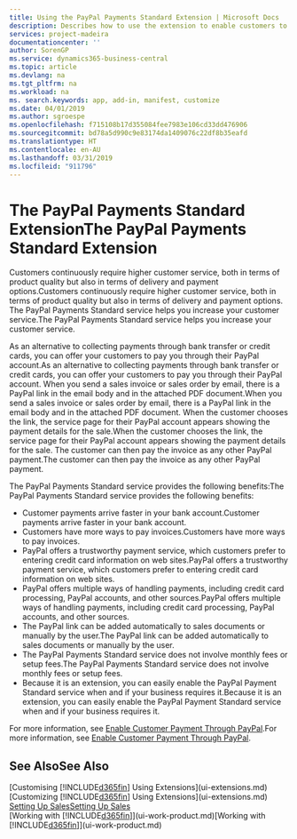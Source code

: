 ```yaml
---
title: Using the PayPal Payments Standard Extension | Microsoft Docs
description: Describes how to use the extension to enable customers to make payments with PayPal.
services: project-madeira
documentationcenter: ''
author: SorenGP
ms.service: dynamics365-business-central
ms.topic: article
ms.devlang: na
ms.tgt_pltfrm: na
ms.workload: na
ms. search.keywords: app, add-in, manifest, customize
ms.date: 04/01/2019
ms.author: sgroespe
ms.openlocfilehash: f715108b17d355084fee7983e106cd33dd476906
ms.sourcegitcommit: bd78a5d990c9e83174da1409076c22df8b35eafd
ms.translationtype: HT
ms.contentlocale: en-AU
ms.lasthandoff: 03/31/2019
ms.locfileid: "911796"
---
```

# <a name="the-paypal-payments-standard-extension"></a><span data-ttu-id="055a4-103">The PayPal Payments Standard Extension</span><span class="sxs-lookup"><span data-stu-id="055a4-103">The PayPal Payments Standard Extension</span></span>
<span data-ttu-id="055a4-104">Customers continuously require higher customer service, both in terms of product quality but also in terms of delivery and payment options.</span><span class="sxs-lookup"><span data-stu-id="055a4-104">Customers continuously require higher customer service, both in terms of product quality but also in terms of delivery and payment options.</span></span> <span data-ttu-id="055a4-105">The PayPal Payments Standard service helps you increase your customer service.</span><span class="sxs-lookup"><span data-stu-id="055a4-105">The PayPal Payments Standard service helps you increase your customer service.</span></span>

<span data-ttu-id="055a4-106">As an alternative to collecting payments through bank transfer or credit cards, you can offer your customers to pay you through their PayPal account.</span><span class="sxs-lookup"><span data-stu-id="055a4-106">As an alternative to collecting payments through bank transfer or credit cards, you can offer your customers to pay you through their PayPal account.</span></span> <span data-ttu-id="055a4-107">When you send a sales invoice or sales order by email, there is a PayPal link in the email body and in the attached PDF document.</span><span class="sxs-lookup"><span data-stu-id="055a4-107">When you send a sales invoice or sales order by email, there is a PayPal link in the email body and in the attached PDF document.</span></span> <span data-ttu-id="055a4-108">When the customer chooses the link, the service page for their PayPal account appears showing the payment details for the sale.</span><span class="sxs-lookup"><span data-stu-id="055a4-108">When the customer chooses the link, the service page for their PayPal account appears showing the payment details for the sale.</span></span> <span data-ttu-id="055a4-109">The customer can then pay the invoice as any other PayPal payment.</span><span class="sxs-lookup"><span data-stu-id="055a4-109">The customer can then pay the invoice as any other PayPal payment.</span></span>

<span data-ttu-id="055a4-110">The PayPal Payments Standard service provides the following benefits:</span><span class="sxs-lookup"><span data-stu-id="055a4-110">The PayPal Payments Standard service provides the following benefits:</span></span>

* <span data-ttu-id="055a4-111">Customer payments arrive faster in your bank account.</span><span class="sxs-lookup"><span data-stu-id="055a4-111">Customer payments arrive faster in your bank account.</span></span>
* <span data-ttu-id="055a4-112">Customers have more ways to pay invoices.</span><span class="sxs-lookup"><span data-stu-id="055a4-112">Customers have more ways to pay invoices.</span></span>
* <span data-ttu-id="055a4-113">PayPal offers a trustworthy payment service, which customers prefer to entering credit card information on web sites.</span><span class="sxs-lookup"><span data-stu-id="055a4-113">PayPal offers a trustworthy payment service, which customers prefer to entering credit card information on web sites.</span></span>
* <span data-ttu-id="055a4-114">PayPal offers multiple ways of handling payments, including credit card processing, PayPal accounts, and other sources.</span><span class="sxs-lookup"><span data-stu-id="055a4-114">PayPal offers multiple ways of handling payments, including credit card processing, PayPal accounts, and other sources.</span></span>
* <span data-ttu-id="055a4-115">The PayPal link can be added automatically to sales documents or manually by the user.</span><span class="sxs-lookup"><span data-stu-id="055a4-115">The PayPal link can be added automatically to sales documents or manually by the user.</span></span>
* <span data-ttu-id="055a4-116">The PayPal Payments Standard service does not involve monthly fees or setup fees.</span><span class="sxs-lookup"><span data-stu-id="055a4-116">The PayPal Payments Standard service does not involve monthly fees or setup fees.</span></span>
* <span data-ttu-id="055a4-117">Because it is an extension, you can easily enable the PayPal Payment Standard service when and if your business requires it.</span><span class="sxs-lookup"><span data-stu-id="055a4-117">Because it is an extension, you can easily enable the PayPal Payment Standard service when and if your business requires it.</span></span>  

<span data-ttu-id="055a4-118">For more information, see [Enable Customer Payment Through PayPal](sales-how-enable-payment-service-extensions.md).</span><span class="sxs-lookup"><span data-stu-id="055a4-118">For more information, see [Enable Customer Payment Through PayPal](sales-how-enable-payment-service-extensions.md).</span></span>

## <a name="see-also"></a><span data-ttu-id="055a4-119">See Also</span><span class="sxs-lookup"><span data-stu-id="055a4-119">See Also</span></span>
<span data-ttu-id="055a4-120">[Customising [!INCLUDE[d365fin](includes/d365fin_md.md)] Using Extensions](ui-extensions.md)</span><span class="sxs-lookup"><span data-stu-id="055a4-120">[Customizing [!INCLUDE[d365fin](includes/d365fin_md.md)] Using Extensions](ui-extensions.md)</span></span>  
[<span data-ttu-id="055a4-121">Setting Up Sales</span><span class="sxs-lookup"><span data-stu-id="055a4-121">Setting Up Sales</span></span>](sales-setup-sales.md)  
<span data-ttu-id="055a4-122">[Working with [!INCLUDE[d365fin](includes/d365fin_md.md)]](ui-work-product.md)</span><span class="sxs-lookup"><span data-stu-id="055a4-122">[Working with [!INCLUDE[d365fin](includes/d365fin_md.md)]](ui-work-product.md)</span></span>
